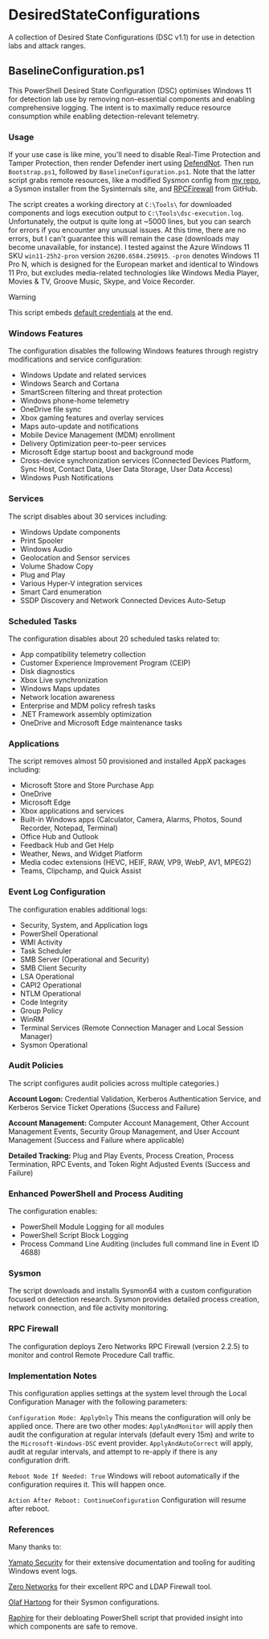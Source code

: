 # DesiredStateConfigurations
A collection of Desired State Configurations (DSC v1.1) for use in detection labs and attack ranges.

## BaselineConfiguration.ps1
This PowerShell Desired State Configuration (DSC) optimises Windows 11 for detection lab use by removing non-essential components and enabling comprehensive logging. The intent is to maximally reduce resource consumption while enabling detection-relevant telemetry.

### Usage
If your use case is like mine, you'll need to disable Real-Time Protection and Tamper Protection, then render Defender inert using [DefendNot](https://github.com/es3n1n/defendnot). Then run `Bootstrap.ps1`, followed by `BaselineConfiguration.ps1`. Note that the latter script grabs remote resources, like a modified Sysmon config from [my repo](https://github.com/smashtitle/TelemetryForge/blob/main/sysmonconfig-research.xml), a Sysmon installer from the Sysinternals site, and [RPCFirewall](ttps://github.com/zeronetworks/rpcfirewall) from GitHub.

The script creates a working directory at `C:\Tools\` for downloaded components and logs execution output to `C:\Tools\dsc-execution.log`. Unfortunately, the output is quite long at ~5000 lines, but you can search for errors if you encounter any unusual issues. At this time, there are no errors, but I can't guarantee this will remain the case (downloads may become unavailable, for instance). I tested against the Azure Windows 11 SKU `win11-25h2-pron` version `26200.6584.250915`. `-pron` denotes Windows 11 Pro N, which is designed for the European market and identical to Windows 11 Pro, but excludes media-related technologies like Windows Media Player, Movies & TV, Groove Music, Skype, and Voice Recorder.

> [!WARNING]
> This script embeds [default credentials](https://github.com/smashtitle/DesiredStateConfigurations/blob/9cf4776b7423ed42d7dfb030a1e94d1d3bd072cf/BaselineConfiguration.ps1#L573-L574) at the end. 

### Windows Features
The configuration disables the following Windows features through registry modifications and service configuration:
- Windows Update and related services
- Windows Search and Cortana
- SmartScreen filtering and threat protection
- Windows phone-home telemetry
- OneDrive file sync
- Xbox gaming features and overlay services
- Maps auto-update and notifications
- Mobile Device Management (MDM) enrollment
- Delivery Optimization peer-to-peer services
- Microsoft Edge startup boost and background mode
- Cross-device synchronization services (Connected Devices Platform, Sync Host, Contact Data, User Data Storage, User Data Access)
- Windows Push Notifications

### Services
The script disables about 30 services including:
- Windows Update components
- Print Spooler
- Windows Audio
- Geolocation and Sensor services
- Volume Shadow Copy
- Plug and Play
- Various Hyper-V integration services
- Smart Card enumeration
- SSDP Discovery and Network Connected Devices Auto-Setup

### Scheduled Tasks
The configuration disables about 20 scheduled tasks related to:
- App compatibility telemetry collection
- Customer Experience Improvement Program (CEIP)
- Disk diagnostics
- Xbox Live synchronization
- Windows Maps updates
- Network location awareness
- Enterprise and MDM policy refresh tasks
- .NET Framework assembly optimization
- OneDrive and Microsoft Edge maintenance tasks

### Applications
The script removes almost 50 provisioned and installed AppX packages including:
- Microsoft Store and Store Purchase App
- OneDrive
- Microsoft Edge
- Xbox applications and services
- Built-in Windows apps (Calculator, Camera, Alarms, Photos, Sound Recorder, Notepad, Terminal)
- Office Hub and Outlook
- Feedback Hub and Get Help
- Weather, News, and Widget Platform
- Media codec extensions (HEVC, HEIF, RAW, VP9, WebP, AV1, MPEG2)
- Teams, Clipchamp, and Quick Assist

### Event Log Configuration
The configuration enables additional logs:
- Security, System, and Application logs
- PowerShell Operational
- WMI Activity
- Task Scheduler
- SMB Server (Operational and Security)
- SMB Client Security
- LSA Operational
- CAPI2 Operational
- NTLM Operational
- Code Integrity
- Group Policy
- WinRM
- Terminal Services (Remote Connection Manager and Local Session Manager)
- Sysmon Operational

### Audit Policies
The script configures audit policies across multiple categories.)

**Account Logon:** Credential Validation, Kerberos Authentication Service, and Kerberos Service Ticket Operations (Success and Failure)

**Account Management:** Computer Account Management, Other Account Management Events, Security Group Management, and User Account Management (Success and Failure where applicable)

**Detailed Tracking:** Plug and Play Events, Process Creation, Process Termination, RPC Events, and Token Right Adjusted Events (Success and Failure)

### Enhanced PowerShell and Process Auditing
The configuration enables:
- PowerShell Module Logging for all modules
- PowerShell Script Block Logging
- Process Command Line Auditing (includes full command line in Event ID 4688)

### Sysmon
The script downloads and installs Sysmon64 with a custom configuration focused on detection research. Sysmon provides detailed process creation, network connection, and file activity monitoring.

### RPC Firewall
The configuration deploys Zero Networks RPC Firewall (version 2.2.5) to monitor and control Remote Procedure Call traffic.

### Implementation Notes
This configuration applies settings at the system level through the Local Configuration Manager with the following parameters:

`Configuration Mode: ApplyOnly`
This means the configuration will only be applied once. There are two other modes: `ApplyAndMonitor` will apply then audit the configuration at regular intervals (default every 15m) and write to the `Microsoft-Windows-DSC` event provider. `ApplyAndAutoCorrect` will apply, audit at regular intervals, and attempt to re-apply if there is any configuration drift.

`Reboot Node If Needed: True`
Windows will reboot automatically if the configuration requires it. This will happen once.

`Action After Reboot: ContinueConfiguration`
Configuration will resume after reboot.

### References
Many thanks to: 

[Yamato Security](https://github.com/Yamato-Security) for their extensive documentation and tooling for auditing Windows event logs.

[Zero Networks](https://github.com/zeronetworks/rpcfirewall) for their excellent RPC and LDAP Firewall tool.

[Olaf Hartong](https://github.com/olafhartong/sysmon-modular) for their Sysmon configurations.

[Raphire](https://github.com/Raphire/Win11Debloat) for their debloating PowerShell script that provided insight into which components are safe to remove.
